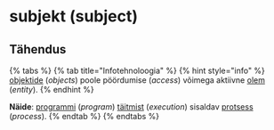 # subjekt \(subject\)

## Tähendus

{% tabs %}
{% tab title="Infotehnoloogia" %}
{% hint style="info" %}
[objektide](objekt-object.md) \(_objects_\) poole pöördumise \(_access_\) võimega aktiivne [olem](olem-entity.md) \(_entity_\).
{% endhint %}

**Näide**: [programmi](programm-program.md) \(_program_\) [täitmist](taeitmine-execution.md) \(_execution_\) sisaldav [protsess](protsess-process.md) \(_process_\).
{% endtab %}
{% endtabs %}

